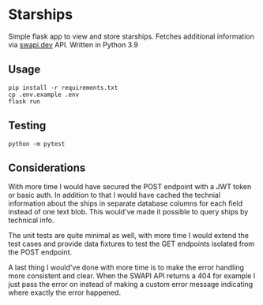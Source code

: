 # Starships
Simple flask app to view and store starships. Fetches additional information via [swapi.dev](https://swapi.dev) API. Written in Python 3.9

## Usage
```
pip install -r requirements.txt
cp .env.example .env
flask run
```

## Testing
```
python -m pytest
```

## Considerations
With more time I would have secured the POST endpoint with a JWT token or basic auth. In addition to that I would have
cached the technial information about the ships in separate database columns for each field instead of one text blob. This would've made it possible to
query ships by technical info.

The unit tests are quite minimal as well, with more time I would extend the test cases and provide data fixtures to test the GET endpoints isolated from the POST endpoint.

A last thing I would've done with more time is to make the error handling more consistent and clear. When the SWAPI API returns a 404 for example I just pass the error on instead of making a custom error message indicating where exactly the error happened.
